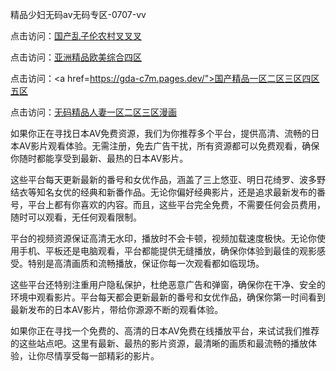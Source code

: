 
精品少妇无码av无码专区-0707-vv


点击访问：<a href="https://rtj-3zo.pages.dev/">国产乱子伦农村叉叉叉</a>

点击访问：<a href="https://tfda.pages.dev/">亚洲精品欧美综合四区</a>

点击访问：<a href=https://gda-c7m.pages.dev/">国产精品一区二区三区四区五区</a>

点击访问：<a href="https://gsd-agv.pages.dev/">无码精品人妻一区二区三区漫画</a>


如果你正在寻找日本AV免费资源，我们为你推荐多个平台，提供高清、流畅的日本AV影片观看体验。无需注册，免去广告干扰，所有资源都可以免费观看，确保你随时都能享受到最新、最热的日本AV影片。

这些平台每天更新最新的番号和女优作品，涵盖了三上悠亚、明日花绮罗、波多野结衣等知名女优的经典和新番作品。无论你偏好经典影片，还是追求最新发布的番号，平台上都有你喜欢的内容。而且，这些平台完全免费，不需要任何会员费用，随时可以观看，无任何观看限制。

平台的视频资源保证高清无水印，播放时不会卡顿，视频加载速度极快。无论你使用手机、平板还是电脑观看，平台都能提供无缝播放，确保你体验到最佳的观影感受。特别是高清画质和流畅播放，保证你每一次观看都如临现场。

这些平台还特别注重用户隐私保护，杜绝恶意广告和弹窗，确保你在干净、安全的环境中观看影片。平台每天都会更新最新的番号和女优作品，确保你第一时间看到最新发布的日本AV影片，带给你源源不断的观看体验。

如果你正在寻找一个免费的、高清的日本AV免费在线播放平台，来试试我们推荐的这些站点吧。这里有最新、最热的影片资源，最清晰的画质和最流畅的播放体验，让你尽情享受每一部精彩的影片。
<span style="display:none;">[Canonical link](https://github.com/vyvy0250707/vyvy06 ）</span>
